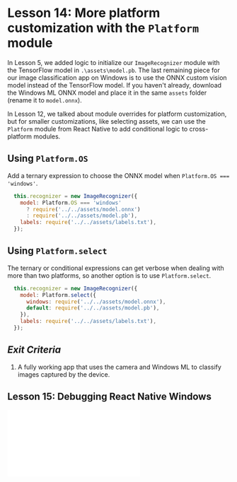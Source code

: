 # Lesson 14: More platform customization with the `Platform` module

In Lesson 5, we added logic to initialize our `ImageRecognizer` module with the TensorFlow model in `.\assets\model.pb`. The last remaining piece for our image classification app on Windows is to use the ONNX custom vision model instead of the TensorFlow model. If you haven't already, download the Windows ML ONNX model and place it in the same `assets` folder (rename it to `model.onnx`).

In Lesson 12, we talked about module overrides for platform customization, but for smaller customizations, like selecting assets, we can use the `Platform` module from React Native to add conditional logic to cross-platform modules. 

## Using `Platform.OS`

Add a ternary expression to choose the ONNX model when `Platform.OS === 'windows'`.
```js
  this.recognizer = new ImageRecognizer({
    model: Platform.OS === 'windows' 
      ? require('../../assets/model.onnx') 
      : require('../../assets/model.pb'),
    labels: require('../../assets/labels.txt'),
  });
```  

## Using `Platform.select`

The ternary or conditional expressions can get verbose when dealing with more than two platforms, so another option is to use `Platform.select`.
```js
  this.recognizer = new ImageRecognizer({
    model: Platform.select({
      windows: require('../../assets/model.onnx'),
      default: require('../../assets/model.pb'),
    }),
    labels: require('../../assets/labels.txt'),
  });
```  

## _Exit Criteria_
1. A fully working app that uses the camera and Windows ML to classify images captured by the device.

## Lesson 15: Debugging React Native Windows
![Continue](./15.md)